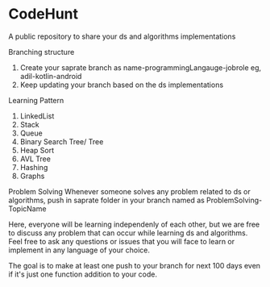# CodeHunt
A public repository to share your ds and algorithms implementations


Branching structure
1. Create your saprate branch as name-programmingLangauge-jobrole eg, adil-kotlin-android
2. Keep updating your branch based on the ds implementations

Learning Pattern
1. LinkedList
2. Stack
3. Queue
4. Binary Search Tree/ Tree
5. Heap Sort
6. AVL Tree
7. Hashing
8. Graphs


Problem Solving
Whenever someone solves any problem related to ds or algorithms, push in saprate folder in your branch named as ProblemSolving-TopicName


Here, everyone will be learning independenly of each other, but we are free to discuss any problem that can occur while learning ds and algorithms. 
Feel free to ask any questions or issues that you will face to learn or implement in any language of your choice. 

The goal is to make at least one push to your branch for next 100 days even if it's just one function addition to your code. 

